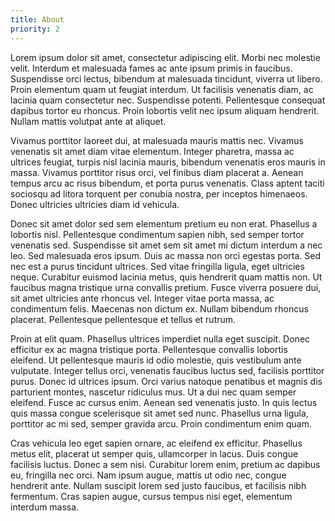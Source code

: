 ```yaml
---
title: About
priority: 2
---
```

Lorem ipsum dolor sit amet, consectetur adipiscing elit. Morbi nec molestie velit. Interdum et malesuada fames ac ante
ipsum primis in faucibus. Suspendisse orci lectus, bibendum at malesuada tincidunt, viverra ut libero. Proin elementum
quam ut feugiat interdum. Ut facilisis venenatis diam, ac lacinia quam consectetur nec. Suspendisse potenti.
Pellentesque consequat dapibus tortor eu rhoncus. Proin lobortis velit nec ipsum aliquam hendrerit. Nullam mattis
volutpat ante at aliquet.

Vivamus porttitor laoreet dui, at malesuada mauris mattis nec. Vivamus venenatis sit amet diam vitae elementum. Integer
pharetra, massa ac ultrices feugiat, turpis nisl lacinia mauris, bibendum venenatis eros mauris in massa. Vivamus
porttitor risus orci, vel finibus diam placerat a. Aenean tempus arcu ac risus bibendum, et porta purus venenatis. Class
aptent taciti sociosqu ad litora torquent per conubia nostra, per inceptos himenaeos. Donec ultricies ultricies diam id
vehicula.

Donec sit amet dolor sed sem elementum pretium eu non erat. Phasellus a lobortis nisl. Pellentesque condimentum sapien
nibh, sed semper tortor venenatis sed. Suspendisse sit amet sem sit amet mi dictum interdum a nec leo. Sed malesuada
eros ipsum. Duis ac massa non orci egestas porta. Sed nec est a purus tincidunt ultrices. Sed vitae fringilla ligula,
eget ultricies neque. Curabitur euismod lacinia metus, quis hendrerit quam mattis non. Ut faucibus magna tristique urna
convallis pretium. Fusce viverra posuere dui, sit amet ultricies ante rhoncus vel. Integer vitae porta massa, ac
condimentum felis. Maecenas non dictum ex. Nullam bibendum rhoncus placerat. Pellentesque pellentesque et tellus et
rutrum.

Proin at elit quam. Phasellus ultrices imperdiet nulla eget suscipit. Donec efficitur ex ac magna tristique porta.
Pellentesque convallis lobortis eleifend. Ut pellentesque mauris id odio molestie, quis vestibulum ante vulputate.
Integer tellus orci, venenatis faucibus luctus sed, facilisis porttitor purus. Donec id ultrices ipsum. Orci varius
natoque penatibus et magnis dis parturient montes, nascetur ridiculus mus. Ut a dui nec quam semper eleifend. Fusce ac
cursus enim. Aenean sed venenatis justo. In quis lectus quis massa congue scelerisque sit amet sed nunc. Phasellus urna
ligula, porttitor ac mi sed, semper gravida arcu. Proin condimentum enim quam.

Cras vehicula leo eget sapien ornare, ac eleifend ex efficitur. Phasellus metus elit, placerat ut semper quis,
ullamcorper in lacus. Duis congue facilisis luctus. Donec a sem nisi. Curabitur lorem enim, pretium ac dapibus eu,
fringilla nec orci. Nam ipsum augue, mattis ut odio nec, congue hendrerit ante. Nullam suscipit lorem sed justo
faucibus, et facilisis nibh fermentum. Cras sapien augue, cursus tempus nisi eget, elementum interdum massa.
